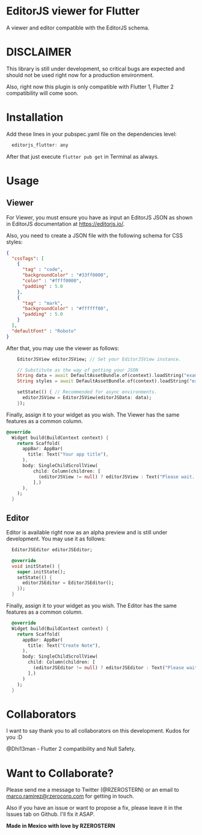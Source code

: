 # EditorJS viewer for Flutter

A viewer and editor compatible with the EditorJS schema.

# DISCLAIMER
This library is still under development, so critical bugs are expected and should not be used right now for a production environment.

Also, right now this plugin is only compatible with Flutter 1, Flutter 2 compatibility will come soon.

# Installation

Add these lines in your pubspec.yaml file on the dependencies level:

```dart
  editorjs_flutter: any
```

After that just execute ```flutter pub get``` in Terminal as always.

# Usage

## Viewer
For Viewer, you must ensure you have as input an EditorJS JSON as shown in EditorJS documentation at https://editorjs.io/. 

Also, you need to create a JSON file with the following schema for CSS styles:
```json
{
  "cssTags": [
    {
      "tag" : "code",
      "backgroundColor" : "#33ff0000",
      "color" : "#ffff0000",
      "padding" : 5.0
    },
    {
      "tag" : "mark",
      "backgroundColor" : "#ffffff00",
      "padding" : 5.0
    }
  ],
  "defaultFont" : "Roboto"
}
```

After that, you may use the viewer as follows:

```dart
    EditorJSView editorJSView; // Set your EditorJSView instance.

    // Substitute as the way of getting your JSON
    String data = await DefaultAssetBundle.of(context).loadString("example_asset/example.json");
    String styles = await DefaultAssetBundle.of(context).loadString("example_asset/editorjsstyles.json");

    setState(() { // Recommended for async environments.
      editorJSView = EditorJSView(editorJSData: data);
    });
```

Finally, assign it to your widget as you wish. The Viewer has the same features as a common column.

```dart
@override
  Widget build(BuildContext context) {
    return Scaffold(
      appBar: AppBar(
        title: Text("Your app title"),
      ),
      body: SingleChildScrollView(
          child: Column(children: [
            (editorJSView != null) ? editorJSView : Text("Please wait...")
          ],)
      ),
    );
  }
```

## Editor
Editor is available right now as an alpha preview and is still under development.
You may use it as follows:
```dart
  EditorJSEditor editorJSEditor; 

  @override
  void initState() {
    super.initState();
    setState(() {
      editorJSEditor = EditorJSEditor();
    });
  }
```

Finally, assign it to your widget as you wish. The Editor has the same features as a common column.

```dart
  @override
  Widget build(BuildContext context) {
    return Scaffold(
      appBar: AppBar(
        title: Text("Create Note"),
      ),
      body: SingleChildScrollView(
        child: Column(children: [
          (editorJSEditor != null) ? editorJSEditor : Text("Please wait")
        ],)
      )
    );
  }
```
# Collaborators
I want to say thank you to all collaborators on this development. Kudos for you :D

@Dhi13man - Flutter 2 compatibility and Null Safety.

# Want to Collaborate?
Please send me a message to Twitter (@RZEROSTERN) or an email to marco.ramirez@rzerocorp.com for getting in touch.

Also if you have an issue or want to propose a fix, please leave it in the Issues tab on Github. I'll fix it ASAP.

**Made in Mexico with love by RZEROSTERN**
